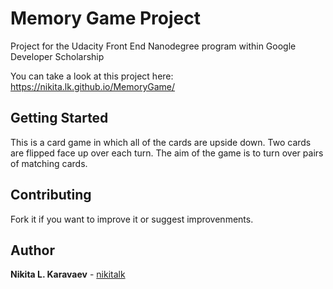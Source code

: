 # Memory Game Project

Project for the Udacity Front End Nanodegree program within Google Developer Scholarship

You can take a look at this project here: https://nikita.lk.github.io/MemoryGame/

## Getting Started

This is a card game in which all of the cards are upside down. Two cards are flipped face up over each turn. The aim of the game is to turn over pairs of matching cards. 

## Contributing

Fork it if you want to improve it or suggest improvenments.

## Author

**Nikita L. Karavaev** - [nikitalk](https://github.com/nikitalk)
